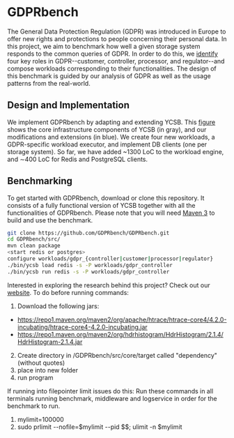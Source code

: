 # GDPRbench

The General Data Protection Regulation (GDPR) was introduced in Europe to offer new rights and protections to people concerning their personal data. In this project, we aim to benchmark how well a given storage system responds to the common queries of GDPR. In order to do this, we [identify](images/gdpr-workloads.png) four key roles in GDPR--customer, controller, processor, and regulator--and compose workloads corresponding to their functionalities. The design of this benchmark is guided by our analysis of GDPR as well as the usage patterns from the real-world.

## Design and Implementation

We implement GDPRbench by adapting and extending YCSB. This [figure](images/gdprbench.png) shows the core infrastructure components of YCSB (in gray), and our modifications and extensions (in blue). We create four new workloads, a GDPR-specific workload executor, and implement DB clients (one per storage system). So far, we have added ~1300 LoC to the workload engine, and ∼400 LoC for Redis and PostgreSQL clients.

## Benchmarking

To get started with GDPRbench, download or clone this repository. It consists of a fully functional version of YCSB together with all the functionalities of GDPRbench. Please note that you will need [Maven 3](https://maven.apache.org/) to build and use the benchmark.

```bash
git clone https://github.com/GDPRbench/GDPRbench.git
cd GDPRbench/src/
mvn clean package
<start redis or postgres>
configure workloads/gdpr_{controller|customer|processor|regulator}
./bin/ycsb load redis -s -P workloads/gdpr_controller
./bin/ycsb run redis -s -P workloads/gdpr_controller
```

Interested in exploring the research behind this project? Check out our [website](https://gdprbench.org/).
To do before running commands:
1. Download the following jars:
 - https://repo1.maven.org/maven2/org/apache/htrace/htrace-core4/4.2.0-incubating/htrace-core4-4.2.0-incubating.jar 
 - https://repo1.maven.org/maven2/org/hdrhistogram/HdrHistogram/2.1.4/HdrHistogram-2.1.4.jar 
2. Create directory in /GDPRbench/src/core/target called "dependency" (without quotes)
3. place into new folder
4. run program

If running into filepointer limit issues do this:
Run these commands in all terminals running benchmark, middleware and logservice in order for the benchmark to run.
1. mylimit=100000
2. sudo prlimit --nofile=$mylimit --pid $$; ulimit -n $mylimit

